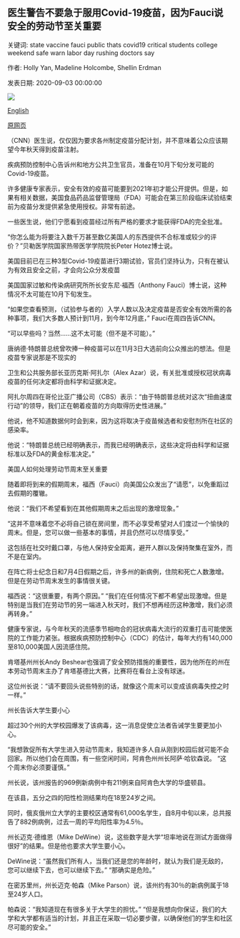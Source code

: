 ## 医生警告不要急于服用Covid-19疫苗，因为Fauci说安全的劳动节至关重要

关键词: state vaccine fauci public thats covid19 critical students college weekend safe warn labor day rushing doctors say

作者: Holly Yan, Madeline Holcombe, Shellin Erdman

发表日期: 2020-09-03 00:00:00

![](https://cdn.cnn.com/cnnnext/dam/assets/200903034347-02-us-coronavirus-thursday-0807-super-tease.jpg)

[English](Doctors%20warn%20against%20rushing%20a%20Covid-19%20vaccine%20as%20Fauci%20says%20it%27s%20critical%20to%20have%20a%20safe%20Labor%20Day.md)

[原网页](https://edition.cnn.com/2020/09/03/health/us-coronavirus-thursday/index.html)

（CNN）医生说，仅仅因为要求各州制定疫苗分配计划，并不意味着公众应该期望今年秋天得到疫苗注射。

疾病预防控制中心告诉州和地方公共卫生官员，准备在10月下旬分发可能的Covid-19疫苗。

许多健康专家表示，安全有效的疫苗可能要到2021年初才能公开提供。但是，如果有相关数据，美国食品药品监督管理局（FDA）可能会在第三阶段临床试验结束前为疫苗分发提供紧急使用授权。非常有前途。

一些医生说，他们宁愿看到疫苗经过所有严格的要求才能获得FDA的完全批准。

“你怎么能为将要注入数千万甚至数亿美国人的东西提供不合标准或较少的评价？”贝勒医学院国家热带医学学院院长Peter Hotez博士说。

美国目前已在三种3型Covid-19疫苗进行3期试验，官员们坚持认为，只有在被认为有效且安全之前，才会向公众分发疫苗

美国国家过敏和传染病研究所所长安东尼·福西（Anthony Fauci）博士说，这种情况不太可能在10月下旬发生。

“如果您查看预测，（试验参与者的）入学人数以及决定疫苗是否安全有效所需的各种事项，我们大多数人预计到11月，到今年12月底，” Fauci在周四告诉CNN。

“可以早些吗？当然……这不太可能（但不是不可能）。”

唐纳德·特朗普总统曾吹捧一种疫苗可以在11月3日大选前向公众推出的想法。但是疫苗专家说那是不现实的

卫生和公共服务部长亚历克斯·阿扎尔（Alex Azar）说，有关批准或授权冠状病毒疫苗的任何决定都将由科学和证据决定。

阿扎尔周四在哥伦比亚广播公司（CBS）表示：“由于特朗普总统对这次“扭曲速度行动”的领导，我们正在朝着疫苗的方向取得历史性进展。”

他说，他不知道数据何时会到来，因为这将取决于疫苗候选者和安慰剂所在社区的感染率。

他说：“特朗普总统已经明确表示，而我已经明确表示，这些决定将由科学和证据标准以及FDA的黄金标准决定。”

美国人如何处理劳动节周末至关重要

随着即将到来的假期周末，福西（Fauci）向美国公众发出了“请愿”，以免重蹈过去假期的覆辙。

他说：“我们不希望看到在其他假期周末之后出现的激增现象。”

“这并不意味着您不必将自己锁在房间里，而不必享受希望对人们度过一个愉快的周末。但是，您可以做一些基本的事情，并且仍然可以尽情享受。”

这包括在社交时戴口罩，与他人保持安全距离，避开人群以及保持聚集在室外，而不是在室内。

在阵亡将士纪念日和7月4日假期之后，许多州的新病例，住院和死亡人数激增。但是在劳动节周末发生的事情很关键。

福西说：“这很重要，有两个原因。” “我们在任何情况下都不希望出现激增。但是特别是当我们在劳动节的另一端进入秋天时，我们不想再经历这种激增，我们必须再转身。”

健康专家说，与今年秋天的流感季节相吻合的冠状病毒大流行的双重打击可能使医院的工作能力紧张。根据疾病预防控制中心（CDC）的估计，每年大约有140,000至810,000美国人因流感住院。

肯塔基州州长Andy Beshear也强调了安全预防措施的重要性，因为他所在的州在本劳动节周末主办了肯塔基德比大赛，比赛将在看台上没有球迷。

这位州长说：“请不要回头说些特别的话，就像这个周末可以变成该病毒失控之时一样。”

州长告诉大学生要小心

超过30个州的大学校园爆发了该病毒，这一消息促使立法者告诫学生要更加小心。

“我想敦促所有大学生进入劳动节周末，我知道许多人自从刚到校园后就可能不会回家。所以他们会在周围，有一些空闲时间，阿肯色州州长阿萨·哈钦森说。 “这个周末你必须要谨慎。”

州长说，该州报告的969例新病例中有211例来自阿肯色大学的华盛顿县。

在该县，五分之四的阳性检测结果均在18至24岁之间。

同时，俄亥俄州立大学的主要校区通常有61,000名学生，自8月中旬以来，总共报告了882例病例，过去一周的平均阳性率为4.5％。

州长迈克·德维恩（Mike DeWine）说，这些数字是大学“坦率地说在测试方面做得很好”的结果。但是他也要求大学生要小心。

DeWine说：“虽然我们所有人，当我们还是您的年龄时，就认为我们是无敌的，您可以继续下去，也可以继续下去。” “那确实是危险。”

在密苏里州，州长迈克·帕森（Mike Parson）说，该州约有30％的新病例属于18至24岁人口。

帕森说：“我知道现在有很多关于大学生的担忧。” “但是我想向你保证，我们的大学和大学都有适当的计划，并且正在采取一切必要步骤，以确保他们的学生和社区尽可能的安全。”